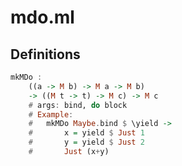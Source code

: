 # mdo.ml



## Definitions

```haskell
mkMDo :
	((a -> M b) -> M a -> M b)
	-> ((M t -> t) -> M c) -> M c
	# args: bind, do block
	# Example:
	#	mkMDo Maybe.bind $ \yield ->
	# 		x = yield $ Just 1
	# 		y = yield $ Just 2
	# 		Just (x+y)

```
